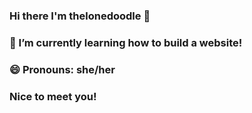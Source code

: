 ### Hi there I'm thelonedoodle 👋

### 🌱 I’m currently learning how to build a website! 
### 😄 Pronouns: she/her
### Nice to meet you!

<!--
**thelonedoodle/thelonedoodle** is a ✨ _special_ ✨ repository because its `README.md` (this file) appears on your GitHub profile.


